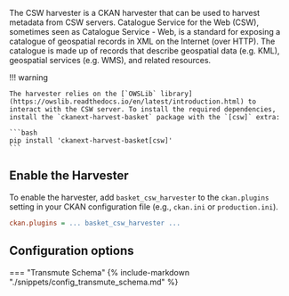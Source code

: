 The CSW harvester is a CKAN harvester that can be used to harvest metadata from CSW servers. Catalogue Service for the Web (CSW), sometimes seen as Catalogue Service - Web, is a standard for exposing a catalogue of geospatial records in XML on the Internet (over HTTP). The catalogue is made up of records that describe geospatial data (e.g. KML), geospatial services (e.g. WMS), and related resources. 

!!! warning

    The harvester relies on the [`OWSLib` library](https://owslib.readthedocs.io/en/latest/introduction.html) to interact with the CSW server. To install the required dependencies, install the `ckanext-harvest-basket` package with the `[csw]` extra:

    ```bash
    pip install 'ckanext-harvest-basket[csw]'
    ```
## Enable the Harvester

To enable the harvester, add `basket_csw_harvester` to the `ckan.plugins` setting in your CKAN configuration file (e.g., `ckan.ini` or `production.ini`).

```ini
ckan.plugins = ... basket_csw_harvester ...
```

## Configuration options


=== "Transmute Schema"
    {% include-markdown "./snippets/config_transmute_schema.md" %}
